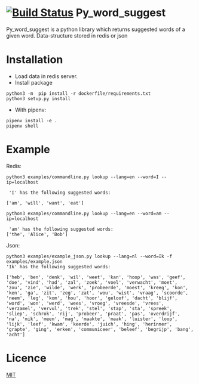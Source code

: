 [![Build Status](https://travis-ci.org/eronde/py_word_suggest.svg?branch=master)](https://travis-ci.org/eronde/py_word_suggest)
Py_word_suggest
==============
Py_word_suggest is a python library which returns suggested words of a given word. Data-structure stored in redis or json
# Installation
- Load data in redis server.
- Install package 
````
python3 -m  pip install -r dockerfile/requirements.txt
python3 setup.py install
````
- With pipenv:
````
pipenv install -e .
pipenv shell
````

# Example
Redis:
````
python3 examples/commandline.py lookup --lang=en --word=I --ip=localhost

 'I' has the following suggested words:

['am', 'will', 'want', 'eat'] 

python3 examples/commandline.py lookup --lang=en --word=am --ip=localhost

 'am' has the following suggested words:
['the', 'Alice', 'Bob']   
````
Json:
````
python3 examples/example_json.py lookup --lang=nl --word=Ik -f examples/example.json
'Ik' has the following suggested words:

['heb', 'ben', 'denk', 'wil', 'weet', 'kan', 'hoop', 'was', 'geef', 'doe', 'vind', 'had', 'zal', 'zoek', 'voel', 'verwacht', 'moet', 'zou', 'zie', 'wilde', 'werk', 'probeerde', 'moest', 'kreeg', 'kon', 'ken', 'ga', 'zit', 'zeg', 'zat', 'wou', 'wist', 'vraag', 'scoorde', 'neem', 'leg', 'kom', 'hou', 'hoor', 'geloof', 'dacht', 'blijf', 'word', 'won', 'werd', 'wees', 'vroeg', 'vreesde', 'vrees', 'verzamel', 'vervul', 'trek', 'stel', 'stap', 'sta', 'spreek', 'sliep', 'schrok', 'rij', 'probeer', 'praat', 'pas', 'overdrijf', 'na', 'mik', 'meen', 'mag', 'maakte', 'maak', 'luister', 'loop', 'lijk', 'leef', 'kwam', 'keerde', 'juich', 'hing', 'herinner', 'grapte', 'ging', 'erken', 'communiceer', 'beleef', 'begrijp', 'bang', 'acht']

````

Licence
=======
[MIT](https://github.com/eronde/py_word_suggest/blob/master/LICENSE)
